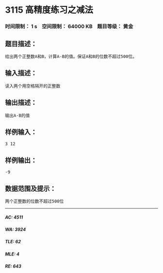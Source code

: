 # 3115 高精度练习之减法   
### 时间限制： 1 s&nbsp;&nbsp;&nbsp;&nbsp;空间限制： 64000 KB&nbsp;&nbsp;&nbsp;&nbsp;题目等级： 黄金  
## 题目描述：  

<pre>
给出两个正整数A和B，计算A-B的值。保证A和B的位数不超过500位。
</pre>
  
  
## 输入描述：  

<pre>
读入两个用空格隔开的正整数
</pre>
  
  
## 输出描述：  

<pre>
输出A-B的值
</pre>
  
  
## 样例输入：  

<pre>
3 12
</pre>
  
  
## 样例输出：  

<pre>
-9
</pre>
  
  
## 数据范围及提示：  

<pre>
两个正整数的位数不超过500位
</pre>
  
  
***  

##### AC: 4511  
##### WA: 3924  
##### TLE: 62  
##### MLE: 4  
##### RE: 643  
